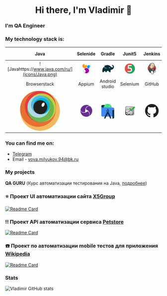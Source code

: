 <h1 align="center">Hi there, I'm Vladimir   👋 </h1>

<h3 align="left"> I'm  QA Engineer  </h3>

### My technology stack is:

|                  Java                   |             Selenide              |              Gradle               |             Junit5             |            Jenkins            | Allure Report | Allure Testops |                                 IntelliJ IDEA                                 |
|:---------------------------------------:|:---------------------------------:|:---------------------------------:|:------------------------------:|:-----------------------------:|:---------:|:---------:|:-----------------------------------------------------------------------------:|
|         ![Javahttps://www.java.com/ru/](icons/Java.png)         |  ![Selenide](icons/Selenide.png)  |    ![Gradle](icons/Gradle.png)    |  ![JUnit5](icons/JUnit5.png)   | ![Jenkins](icons/Jenkins.png) | ![Allure Report](icons/Allure_Report.png) | ![AllureTestOps](icons/AllureTestOps.png) |                    ![Intelij_IDEA](icons/Intelij_IDEA.png)                    |
|              Browserstack               |              Appium               |          Android studio           |            Selenium            |            GitHub             |                 |                     |                                                           |
| ![Browserstack](icons/browserstack.svg) |       ![](icons/appium.png)       |   ![](icons/Android-studio.svg)   |     ![](icons/Selenium.png)    |     ![](icons/GitHub.svg)     |                                           |                                         |

### You can find me on:
+ [Telegram](https://t.me/VladimirMiluykov)
+ Email - vova.milyukov.94@bk.ru

### My projects
**QA GURU** (Курс автоматизации тестирования на Java, [подробнее](https://qa.guru/java))  

### :star: Проект UI автоматизации сайта [X5Group](https://www.x5.ru)
[![Readme Card](https://github-readme-stats.vercel.app/api/pin/?username=Vladimir308&repo=X5_Group_14)](https://github.com/Vladimir308/X5_Group_14.git)

### :bangbang: Проект API автоматизации  сервиса [Petstore](https://petstore.swagger.io/)
[![Readme Card](https://github-readme-stats.vercel.app/api/pin/?username=Vladimir308&repo=Petstore)](https://github.com/Vladimir308/Petstore.git)

### :phone:  Проект по автоматизации mobile тестов для приложения [Wikipedia](https://ru.wikipedia.org/)
[![Readme Card](https://github-readme-stats.vercel.app/api/pin/?username=Vladimir308&repo=Browser_Stack_20)](https://github.com/Vladimir308/Browser_Stack_20.git)

### Stats
![Vladimir GitHub stats](https://github-readme-stats.vercel.app/api?username=Vladimir308&show_icons=true&bg_color=D3E2FD&title_color=182D71&text_color=182D71&icon_color=B07219)





<!--
**Olgaidukova/olgaidukova** is a ✨ _special_ ✨ repository because its `README.md` (this file) appears on your GitHub profile.

Here are some ideas to get you started:

- 🔭 I’m currently working on ...
- 🌱 I’m currently learning ...
- 👯 I’m looking to collaborate on ...
- 🤔 I’m looking for help with ... 
- 💬 Ask me about ...
- 📫 How to reach me: ...
- 😄 Pronouns: ...
- ⚡ Fun fact: ...
-->



